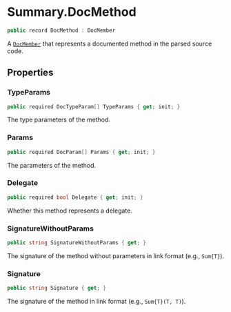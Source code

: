 # Summary.DocMethod
```cs
public record DocMethod : DocMember
```

A [`DocMember`](./DocMember.md) that represents a documented method in the parsed source code.

## Properties
### TypeParams
```cs
public required DocTypeParam[] TypeParams { get; init; }
```

The type parameters of the method.

### Params
```cs
public required DocParam[] Params { get; init; }
```

The parameters of the method.

### Delegate
```cs
public required bool Delegate { get; init; }
```

Whether this method represents a delegate.

### SignatureWithoutParams
```cs
public string SignatureWithoutParams { get; }
```

The signature of the method without parameters in link format (e.g., `Sum{T}`).

### Signature
```cs
public string Signature { get; }
```

The signature of the method in link format (e.g., `Sum{T}(T, T)`).

